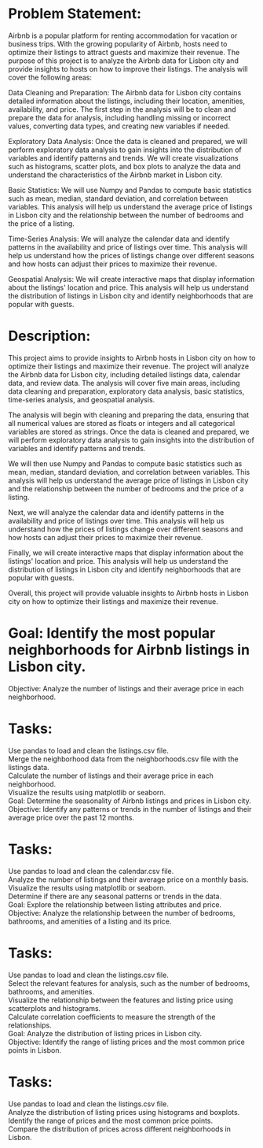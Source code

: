 # Problem Statement:

Airbnb is a popular platform for renting accommodation for vacation or business trips. With the growing popularity of Airbnb, hosts need to optimize their listings to attract guests and maximize their revenue. The purpose of this project is to analyze the Airbnb data for Lisbon city and provide insights to hosts on how to improve their listings. The analysis will cover the following areas:  

Data Cleaning and Preparation: The Airbnb data for Lisbon city contains detailed information about the listings, including their location, amenities, availability, and price. The first step in the analysis will be to clean and prepare the data for analysis, including handling missing or incorrect values, converting data types, and creating new variables if needed.  

Exploratory Data Analysis: Once the data is cleaned and prepared, we will perform exploratory data analysis to gain insights into the distribution of variables and identify patterns and trends. We will create visualizations such as histograms, scatter plots, and box plots to analyze the data and understand the characteristics of the Airbnb market in Lisbon city.  

Basic Statistics: We will use Numpy and Pandas to compute basic statistics such as mean, median, standard deviation, and correlation between variables. This analysis will help us understand the average price of listings in Lisbon city and the relationship between the number of bedrooms and the price of a listing.  

Time-Series Analysis: We will analyze the calendar data and identify patterns in the availability and price of listings over time. This analysis will help us understand how the prices of listings change over different seasons and how hosts can adjust their prices to maximize their revenue.  

Geospatial Analysis: We will create interactive maps that display information about the listings' location and price. This analysis will help us understand the distribution of listings in Lisbon city and identify neighborhoods that are popular with guests.  

# Description:
This project aims to provide insights to Airbnb hosts in Lisbon city on how to optimize their listings and maximize their revenue. The project will analyze the Airbnb data for Lisbon city, including detailed listings data, calendar data, and review data. The analysis will cover five main areas, including data cleaning and preparation, exploratory data analysis, basic statistics, time-series analysis, and geospatial analysis.  

The analysis will begin with cleaning and preparing the data, ensuring that all numerical values are stored as floats or integers and all categorical variables are stored as strings. Once the data is cleaned and prepared, we will perform exploratory data analysis to gain insights into the distribution of variables and identify patterns and trends.  

We will then use Numpy and Pandas to compute basic statistics such as mean, median, standard deviation, and correlation between variables. This analysis will help us understand the average price of listings in Lisbon city and the relationship between the number of bedrooms and the price of a listing.  

Next, we will analyze the calendar data and identify patterns in the availability and price of listings over time. This analysis will help us understand how the prices of listings change over different seasons and how hosts can adjust their prices to maximize their revenue.  

Finally, we will create interactive maps that display information about the listings' location and price. This analysis will help us understand the distribution of listings in Lisbon city and identify neighborhoods that are popular with guests.  

Overall, this project will provide valuable insights to Airbnb hosts in Lisbon city on how to optimize their listings and maximize their revenue.  


# Goal: Identify the most popular neighborhoods for Airbnb listings in Lisbon city.  
Objective: Analyze the number of listings and their average price in each neighborhood.  

# Tasks:

Use pandas to load and clean the listings.csv file.  
Merge the neighborhood data from the neighborhoods.csv file with the listings data.  
Calculate the number of listings and their average price in each neighborhood.  
Visualize the results using matplotlib or seaborn.  
Goal: Determine the seasonality of Airbnb listings and prices in Lisbon city.  
Objective: Identify any patterns or trends in the number of listings and their average price over the past 12 months.  

# Tasks:

Use pandas to load and clean the calendar.csv file.  
Analyze the number of listings and their average price on a monthly basis.  
Visualize the results using matplotlib or seaborn.  
Determine if there are any seasonal patterns or trends in the data.  
Goal: Explore the relationship between listing attributes and price.  
Objective: Analyze the relationship between the number of bedrooms, bathrooms, and amenities of a listing and its price.  

# Tasks:

Use pandas to load and clean the listings.csv file.  
Select the relevant features for analysis, such as the number of bedrooms, bathrooms, and amenities.  
Visualize the relationship between the features and listing price using scatterplots and histograms.  
Calculate correlation coefficients to measure the strength of the relationships.  
Goal: Analyze the distribution of listing prices in Lisbon city.  
Objective: Identify the range of listing prices and the most common price points in Lisbon.  
  
# Tasks:

Use pandas to load and clean the listings.csv file.  
Analyze the distribution of listing prices using histograms and boxplots.  
Identify the range of prices and the most common price points.  
Compare the distribution of prices across different neighborhoods in Lisbon.  
